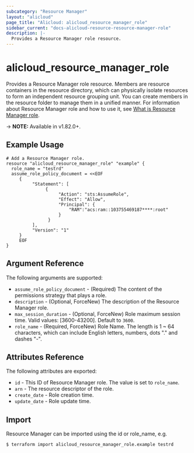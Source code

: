 ```yaml
---
subcategory: "Resource Manager"
layout: "alicloud"
page_title: "Alicloud: alicloud_resource_manager_role"
sidebar_current: "docs-alicloud-resource-resource-manager-role"
description: |-
  Provides a Resource Manager role resource.
---
```


# alicloud\_resource\_manager\_role

Provides a Resource Manager role resource. Members are resource containers in the resource directory, which can physically isolate resources to form an independent resource grouping unit. You can create members in the resource folder to manage them in a unified manner.
For information about Resource Manager role and how to use it, see [What is Resource Manager role](https://www.alibabacloud.com/help/en/doc-detail/111231.htm).

-> **NOTE:** Available in v1.82.0+.

## Example Usage

```
# Add a Resource Manager role.
resource "alicloud_resource_manager_role" "example" {
  role_name = "testrd"
  assume_role_policy_document = <<EOF
     {
          "Statement": [
               {
                    "Action": "sts:AssumeRole",
                    "Effect": "Allow",
                    "Principal": {
                        "RAM":"acs:ram::103755469187****:root"
                    }
                }
          ],
          "Version": "1"
     }
	 EOF
}
```
## Argument Reference

The following arguments are supported:

* `assume_role_policy_document` - (Required) The content of the permissions strategy that plays a role.
* `description` - (Optional, ForceNew) The description of the Resource Manager role.
* `max_session_duration` - (Optional, ForceNew) Role maximum session time. Valid values: [3600-43200]. Default to `3600`.
* `role_name` - (Required, ForceNew) Role Name. The length is 1 ~ 64 characters, which can include English letters, numbers, dots "." and dashes "-".

## Attributes Reference

The following attributes are exported:

* `id` - This ID of Resource Manager role. The value is set to `role_name`. 
* `arn` - The resource descriptor of the role.
* `create_date` - Role creation time.
* `update_date` - Role update time.

## Import

Resource Manager can be imported using the id or role_name, e.g.

```
$ terraform import alicloud_resource_manager_role.example testrd
```
